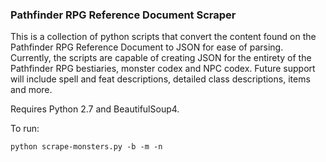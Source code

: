 ### Pathfinder RPG Reference Document Scraper
This is a collection of python scripts that convert the content found on the Pathfinder RPG Reference Document to JSON for ease of parsing. Currently, the scripts are capable of creating JSON for the entirety of the Pathfinder RPG bestiaries, monster codex and NPC codex. Future support will include spell and feat descriptions, detailed class descriptions, items and more. 

Requires Python 2.7 and BeautifulSoup4. 

To run:

```
python scrape-monsters.py -b -m -n
```
